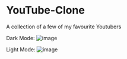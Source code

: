 # YouTube-Clone
A collection of a few of my favourite Youtubers


Dark Mode:
![image](https://user-images.githubusercontent.com/89282358/214431440-6db44a05-ea8e-44b6-88ab-431ade61341b.png)


Light Mode: 
![image](https://user-images.githubusercontent.com/89282358/214431507-c63924bd-41bd-4f21-87f6-8462e4f64d84.png)
